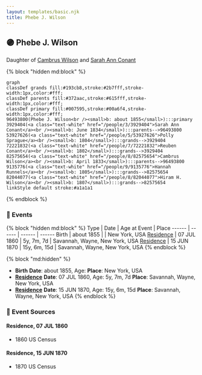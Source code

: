 ```yaml
---
layout: templates/basic.njk
title: Phebe J. Wilson
---
```

## 🟣 Phebe J. Wilson

Daughter of [Cambrus Wilson](/people/8/82575654) and [Sarah Ann Conant](/people/3/3929404)

{% block "hidden md:block" %}
```mermaid
graph
classDef grands fill:#193cb8,stroke:#2b7fff,stroke-width:1px,color:#fff;
classDef parents fill:#372aac,stroke:#615fff,stroke-width:1px,color:#fff;
classDef primary fill:#007595,stroke:#00a6f4,stroke-width:1px,color:#fff;
96493800(Phebe J. Wilson<br /><small>b: about 1855</small>):::primary
3929404(<a class="text-white" href="/people/3/3929404">Sarah Ann Conant</a><br /><small>b: June 1834</small>):::parents-->96493800
53927626(<a class="text-white" href="/people/5/53927626">Polly Sprague</a><br /><small>b: 1804</small>):::grands-->3929404
72221832(<a class="text-white" href="/people/7/72221832">Reuben Conant</a><br /><small>b: 1802</small>):::grands-->3929404
82575654(<a class="text-white" href="/people/8/82575654">Cambrus Wilson</a><br /><small>b: April 1833</small>):::parents-->96493800
9135776(<a class="text-white" href="/people/9/9135776">Hannah Runnels</a><br /><small>b: 1805</small>):::grands-->82575654
82044077(<a class="text-white" href="/people/8/82044077">Hiram H. Wilson</a><br /><small>b: 1807</small>):::grands-->82575654
linkStyle default stroke:#a1a1a1
```
{% endblock %}

### 📆 Events

{% block "hidden md:block" %}
Type | Date | Age at Event | Place
------ | ------ | ------ | ------
Birth | about 1855 |  | New York, USA
[Residence](#event-event-0) | 07 JUL 1860 | 5y, 7m, 7d | Savannah, Wayne, New York, USA
[Residence](#event-event-1) | 15 JUN 1870 | 15y, 6m, 15d | Savannah, Wayne, New York, USA
{% endblock %}

{% block "md:hidden" %}
- **Birth**
**Date**: about 1855, Age:
**Place**: New York, USA
- **[Residence](#event-event-0)**
**Date**: 07 JUL 1860, Age: 5y, 7m, 7d
**Place**: Savannah, Wayne, New York, USA
- **[Residence](#event-event-1)**
**Date**: 15 JUN 1870, Age: 15y, 6m, 15d
**Place**: Savannah, Wayne, New York, USA
{% endblock %}

### 📰 Event Sources

#### <a id="event-event-0"></a> Residence, 07 JUL 1860
* 1860 US Census

#### <a id="event-event-1"></a> Residence, 15 JUN 1870
* 1870 US Census
